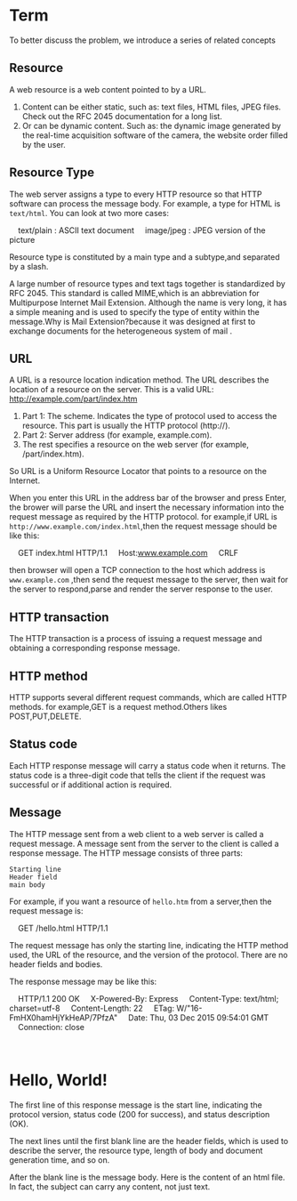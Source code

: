 # Term

To better discuss the problem, we introduce a series of related concepts

## Resource

A web resource is a web content pointed to by a URL.
1. Content can be either static, such as: text files, HTML files, JPEG files. Check out the RFC 2045 documentation for a long list.
2. Or can be dynamic content. Such as: the dynamic image generated by the real-time acquisition software of the camera, the website order filled by the user.


## Resource Type

The web server assigns a type to every HTTP resource so that HTTP software can process the message body. For example, a type for HTML is `text/html`. You can look at two more cases:

    text/plain : ASCII text document
    image/jpeg : JPEG version of the picture

Resource type is constituted by a main type and a subtype,and separated by a slash.

A large number of resource types and text tags together is standardized by RFC 2045. This standard is called MIME,which is an abbreviation for Multipurpose Internet Mail Extension. Although the name is very long, it has a simple meaning and is used to specify the type of entity within the message.Why is Mail Extension?because it was designed at first to exchange documents for the heterogeneous system of mail 
.

## URL

A URL is a resource location indication method. The URL describes the location of a resource on the server. This is a valid URL: http://example.com/part/index.htm

1. Part 1: The scheme. Indicates the type of protocol used to access the resource. This part is usually the HTTP protocol (http://).
2. Part 2: Server address (for example, example.com).
3. The rest specifies a resource on the web server (for example, /part/index.htm).

So URL is a Uniform Resource Locator that points to a resource on the Internet.

When you enter this URL in the address bar of the browser and press Enter, the brower will parse the URL and insert the necessary information into the request message as required by the HTTP protocol. for example,if URL is `http://www.example.com/index.html`,then the request message should be like this:

    GET index.html HTTP/1.1
    Host:www.example.com
    CRLF

then browser will open a TCP connection to the host which address is `www.example.com` ,then send the request message to the server, then wait for the server to respond,parse and render the server response to the user.


## HTTP transaction

The HTTP transaction is a process of issuing a request message and obtaining a corresponding response message.

## HTTP method

HTTP supports several different request commands, which are called HTTP methods. for example,GET is a request method.Others likes POST,PUT,DELETE.

## Status code

Each HTTP response message will carry a status code when it returns. The status code is a three-digit code that tells the client if the request was successful or if additional action is required.

## Message

The HTTP message sent from a web client to a web server is called a request message. A message sent from the server to the client is called a response message. The HTTP message consists of three parts:

    Starting line
    Header field
    main body

For example, if you want a resource of `hello.htm` from a server,then the request message is:

    GET /hello.html HTTP/1.1

The request message has only the starting line, indicating the HTTP method used, the URL of the resource, and the version of the protocol. There are no header fields and bodies.

The response message may be like this:

    HTTP/1.1 200 OK
    X-Powered-By: Express
    Content-Type: text/html; charset=utf-8
    Content-Length: 22
    ETag: W/"16-FmHX0hamHjYkHeAP/7PfzA"
    Date: Thu, 03 Dec 2015 09:54:01 GMT
    Connection: close

    <h1>Hello, World!</h1>

The first line of this response message is the start line, indicating the protocol version, status code (200 for success), and status description (OK). 

The next lines until the first blank line are the header fields, which is used to describe the server, the resource type, length of body and  document generation time, and so on. 

After the blank line is the message body. Here is the content of an html file. In fact, the subject can carry any content, not just text.

